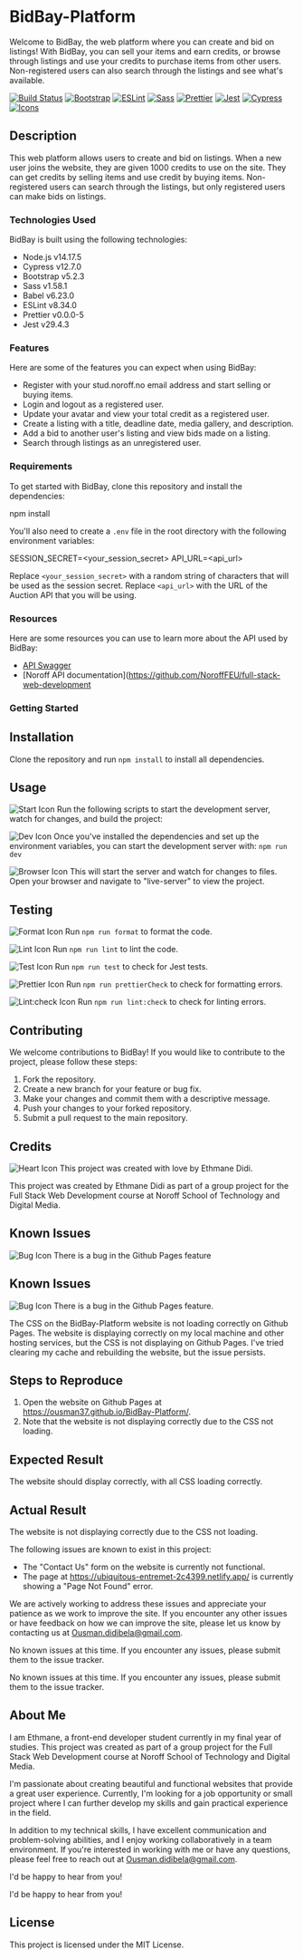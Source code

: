# BidBay-Platform

Welcome to BidBay, the web platform where you can create and bid on listings! With BidBay, you can sell your items and earn credits, or browse through listings and use your credits to purchase items from other users. Non-registered users can also search through the listings and see what's available.

[![Build Status](https://img.shields.io/badge/build-passing-brightgreen)](https://github.com/Ousman37/BidBay-Platform/actions)
[![Bootstrap](https://img.shields.io/badge/bootstrap-5.2.3-blueviolet)](https://getbootstrap.com/docs/5.1/getting-started/introduction/)
[![ESLint](https://img.shields.io/badge/eslint-8.34.0-orange)](https://eslint.org/)
[![Sass](https://img.shields.io/badge/sass-1.58.1-pink)](https://sass-lang.com/)
[![Prettier](https://img.shields.io/badge/prettier-0.0.0--5-yellow)](https://prettier.io/)
[![Jest](https://img.shields.io/badge/jest-29.4.3-purple)](https://jestjs.io/)
[![Cypress](https://img.shields.io/badge/cypress-12.7.0-brightgreen)](https://www.cypress.io/)
[![Icons](https://img.shields.io/badge/icons-1.0.0-green)](https://fontawesome.com/)

## Description

This web platform allows users to create and bid on listings. When a new user joins the website, they are given 1000 credits to use on the site. They can get credits by selling items and use credit by buying items. Non-registered users can search through the listings, but only registered users can make bids on listings.

### Technologies Used

BidBay is built using the following technologies:

- Node.js v14.17.5
- Cypress v12.7.0
- Bootstrap v5.2.3
- Sass v1.58.1
- Babel v6.23.0
- ESLint v8.34.0
- Prettier v0.0.0-5
- Jest v29.4.3

### Features

Here are some of the features you can expect when using BidBay:

- Register with your stud.noroff.no email address and start selling or buying items.
- Login and logout as a registered user.
- Update your avatar and view your total credit as a registered user.
- Create a listing with a title, deadline date, media gallery, and description.
- Add a bid to another user's listing and view bids made on a listing.
- Search through listings as an unregistered user.

### Requirements

To get started with BidBay, clone this repository and install the dependencies:

npm install

You'll also need to create a `.env` file in the root directory with the following environment variables:

SESSION_SECRET=<your_session_secret>
API_URL=<api_url>

Replace `<your_session_secret>` with a random string of characters that will be used as the session secret. Replace `<api_url>` with the URL of the Auction API that you will be using.

### Resources

Here are some resources you can use to learn more about the API used by BidBay:

- [API Swagger](https://auction-api.northeurope.cloudapp.azure.com/swagger/index.html)
- [Noroff API documentation](https://github.com/NoroffFEU/full-stack-web-development

### Getting Started

## Installation

Clone the repository and run `npm install` to install all dependencies.

## Usage

![Start Icon](https://img.shields.io/badge/-Start-blue) Run the following scripts to start the development server, watch for changes, and build the project:

![Dev Icon](https://img.shields.io/badge/-Dev-green) Once you've installed the dependencies and set up the environment variables, you can start the development server with: `npm run dev`

![Browser Icon](https://img.shields.io/badge/-Browser-blue) This will start the server and watch for changes to files. Open your browser and navigate to "live-server" to view the project.

## Testing

![Format Icon](https://img.shields.io/badge/-Format-green) Run `npm run format` to format the code.

![Lint Icon](https://img.shields.io/badge/-Lint-orange) Run `npm run lint` to lint the code.

![Test Icon](https://img.shields.io/badge/-Test-purple) Run `npm run test` to check for Jest tests.

![Prettier Icon](https://img.shields.io/badge/-Prettier-yellow) Run `npm run prettierCheck` to check for formatting errors.

![Lint:check Icon](https://img.shields.io/badge/-Lint:check-orange) Run `npm run lint:check` to check for linting errors.

## Contributing

We welcome contributions to BidBay! If you would like to contribute to the project, please follow these steps:

1. Fork the repository.
2. Create a new branch for your feature or bug fix.
3. Make your changes and commit them with a descriptive message.
4. Push your changes to your forked repository.
5. Submit a pull request to the main repository.

## Credits

![Heart Icon](https://img.shields.io/badge/-Made%20with%20Love-red) This project was created with love by Ethmane Didi.

This project was created by Ethmane Didi as part of a group project for the Full Stack Web Development course at Noroff School of Technology and Digital Media.

## Known Issues

![Bug Icon](https://img.shields.io/badge/-Bug-red) There is a bug in the  Github Pages feature

## Known Issues

![Bug Icon](https://img.shields.io/badge/-Bug-red) There is a bug in the Github Pages feature.

The CSS on the BidBay-Platform website is not loading correctly on Github Pages. The website is displaying correctly on my local machine and other hosting services, but the CSS is not displaying on Github Pages. I've tried clearing my cache and rebuilding the website, but the issue persists.

## Steps to Reproduce

1. Open the website on Github Pages at <https://ousman37.github.io/BidBay-Platform/>.
2. Note that the website is not displaying correctly due to the CSS not loading.

## Expected Result

The website should display correctly, with all CSS loading correctly.

## Actual Result

The website is not displaying correctly due to the CSS not loading.

The following issues are known to exist in this project:

- The "Contact Us" form on the website is currently not functional.
- The page at <https://ubiquitous-entremet-2c4399.netlify.app/> is currently showing a "Page Not Found" error.

We are actively working to address these issues and appreciate your patience as we work to improve the site. If you encounter any other issues or have feedback on how we can improve the site, please let us know by contacting us at [Ousman.didibela@gmail.com](mailto:support@example.com).

No known issues at this time. If you encounter any issues, please submit them to the issue tracker.

No known issues at this time. If you encounter any issues, please submit them to the issue tracker.




## About Me

I am Ethmane, a front-end developer student currently in my final year of studies. This project was created as part of a group project for the Full Stack Web Development course at Noroff School of Technology and Digital Media.

I'm passionate about creating beautiful and functional websites that provide a great user experience. Currently, I'm looking for a job opportunity or small project where I can further develop my skills and gain practical experience in the field.

In addition to my technical skills, I have excellent communication and problem-solving abilities, and I enjoy working collaboratively in a team environment. If you're interested in working with me or have any questions, please feel free to reach out at [Ousman.didibela@gmail.com](mailto:support@example.com).

 I'd be happy to hear from you!

I'd be happy to hear from you!

## License

This project is licensed under the MIT License.

